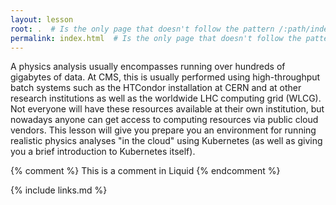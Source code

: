 ```yaml
---
layout: lesson
root: .  # Is the only page that doesn't follow the pattern /:path/index.html
permalink: index.html  # Is the only page that doesn't follow the pattern /:path/index.html
---
```

A physics analysis usually encompasses running over hundreds of gigabytes of
data. At CMS, this is usually performed using high-throughput batch systems
such as the HTCondor installation at CERN and at other research institutions
as well as the worldwide LHC computing grid (WLCG). Not everyone will have
these resources available at their own institution, but nowadays anyone can
get access to computing resources via public cloud vendors.
This lesson will give you prepare you an environment for running realistic physics analyses
"in the cloud" using Kubernetes (as well as giving you a brief introduction
to Kubernetes itself).

<!-- this is an html comment -->

{% comment %} This is a comment in Liquid {% endcomment %}

{% include links.md %}
